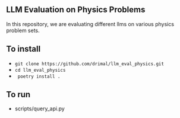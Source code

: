 ## LLM Evaluation on Physics Problems
In this repository, we are evaluating different llms on various physics problem sets. 

## To install

- ```git clone https://github.com/drimal/llm_eval_physics.git```
- ```cd llm_eval_physics```
- ``` poetry install .```

## To run 
- scripts/query_api.py 


